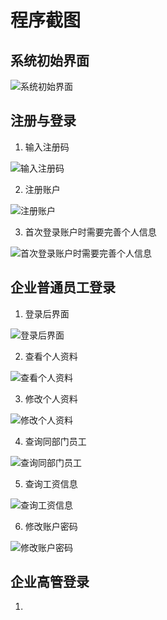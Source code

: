 # 程序截图

## 系统初始界面

![系统初始界面](https://github.com/Lingggao/EMS/blob/master/ProgramScreenshot%20(%E7%A8%8B%E5%BA%8F%E6%88%AA%E5%9B%BE)/%E5%AD%98%E6%94%BE%E6%88%AA%E5%9B%BE%E7%94%A8%E7%9A%84%E6%96%87%E4%BB%B6%E5%A4%B9/%E5%88%9D%E5%A7%8B%E7%95%8C%E9%9D%A2.png?raw=true)

## 注册与登录

1. 输入注册码

![输入注册码](https://github.com/Lingggao/EMS/blob/master/ProgramScreenshot%20(%E7%A8%8B%E5%BA%8F%E6%88%AA%E5%9B%BE)/%E5%AD%98%E6%94%BE%E6%88%AA%E5%9B%BE%E7%94%A8%E7%9A%84%E6%96%87%E4%BB%B6%E5%A4%B9/%E8%BE%93%E5%85%A5%E6%B3%A8%E5%86%8C%E7%A0%81%E7%95%8C%E9%9D%A2.png?raw=true)

2. 注册账户

![注册账户](https://github.com/Lingggao/EMS/blob/master/ProgramScreenshot%20(%E7%A8%8B%E5%BA%8F%E6%88%AA%E5%9B%BE)/%E5%AD%98%E6%94%BE%E6%88%AA%E5%9B%BE%E7%94%A8%E7%9A%84%E6%96%87%E4%BB%B6%E5%A4%B9/%E6%B3%A8%E5%86%8C%E7%95%8C%E9%9D%A2.png?raw=true)

3. 首次登录账户时需要完善个人信息

![首次登录账户时需要完善个人信息](https://github.com/Lingggao/EMS/blob/master/ProgramScreenshot%20(%E7%A8%8B%E5%BA%8F%E6%88%AA%E5%9B%BE)/%E5%AD%98%E6%94%BE%E6%88%AA%E5%9B%BE%E7%94%A8%E7%9A%84%E6%96%87%E4%BB%B6%E5%A4%B9/%E7%AC%AC%E4%B8%80%E6%AC%A1%E7%99%BB%E5%BD%95%E8%B4%A6%E6%88%B7.png?raw=true)

## 企业普通员工登录

1. 登录后界面

![登录后界面](https://github.com/Lingggao/EMS/blob/master/ProgramScreenshot%20(%E7%A8%8B%E5%BA%8F%E6%88%AA%E5%9B%BE)/%E5%AD%98%E6%94%BE%E6%88%AA%E5%9B%BE%E7%94%A8%E7%9A%84%E6%96%87%E4%BB%B6%E5%A4%B9/%E6%99%AE%E9%80%9A%E5%91%98%E5%B7%A5%E7%99%BB%E5%BD%95%E5%90%8E%E7%95%8C%E9%9D%A2.png?raw=true)

2. 查看个人资料

![查看个人资料](https://github.com/Lingggao/EMS/blob/master/ProgramScreenshot%20(%E7%A8%8B%E5%BA%8F%E6%88%AA%E5%9B%BE)/%E5%AD%98%E6%94%BE%E6%88%AA%E5%9B%BE%E7%94%A8%E7%9A%84%E6%96%87%E4%BB%B6%E5%A4%B9/%E5%91%98%E5%B7%A5%E6%9F%A5%E7%9C%8B%E5%9F%BA%E6%9C%AC%E4%BF%A1%E6%81%AF.png?raw=true)

3. 修改个人资料

![修改个人资料](https://github.com/Lingggao/EMS/blob/master/ProgramScreenshot%20(%E7%A8%8B%E5%BA%8F%E6%88%AA%E5%9B%BE)/%E5%AD%98%E6%94%BE%E6%88%AA%E5%9B%BE%E7%94%A8%E7%9A%84%E6%96%87%E4%BB%B6%E5%A4%B9/%E4%BF%AE%E6%94%B9%E4%B8%AA%E4%BA%BA%E4%BF%A1%E6%81%AF.png?raw=true)

4. 查询同部门员工

![查询同部门员工](https://github.com/Lingggao/EMS/blob/master/ProgramScreenshot%20(%E7%A8%8B%E5%BA%8F%E6%88%AA%E5%9B%BE)/%E5%AD%98%E6%94%BE%E6%88%AA%E5%9B%BE%E7%94%A8%E7%9A%84%E6%96%87%E4%BB%B6%E5%A4%B9/%E6%9F%A5%E7%9C%8B%E5%90%8C%E9%83%A8%E9%97%A8%E5%91%98%E5%B7%A5.png?raw=true)

5. 查询工资信息

![查询工资信息](https://github.com/Lingggao/EMS/blob/master/ProgramScreenshot%20(%E7%A8%8B%E5%BA%8F%E6%88%AA%E5%9B%BE)/%E5%AD%98%E6%94%BE%E6%88%AA%E5%9B%BE%E7%94%A8%E7%9A%84%E6%96%87%E4%BB%B6%E5%A4%B9/%E6%9F%A5%E7%9C%8B%E5%B7%A5%E8%B5%84%E4%BF%A1%E6%81%AF.png?raw=true)

6. 修改账户密码

![修改账户密码](https://github.com/Lingggao/EMS/blob/master/ProgramScreenshot%20(%E7%A8%8B%E5%BA%8F%E6%88%AA%E5%9B%BE)/%E5%AD%98%E6%94%BE%E6%88%AA%E5%9B%BE%E7%94%A8%E7%9A%84%E6%96%87%E4%BB%B6%E5%A4%B9/%E4%BF%AE%E6%94%B9%E8%B4%A6%E6%88%B7%E5%AF%86%E7%A0%81.png?raw=true)

## 企业高管登录

1. 

